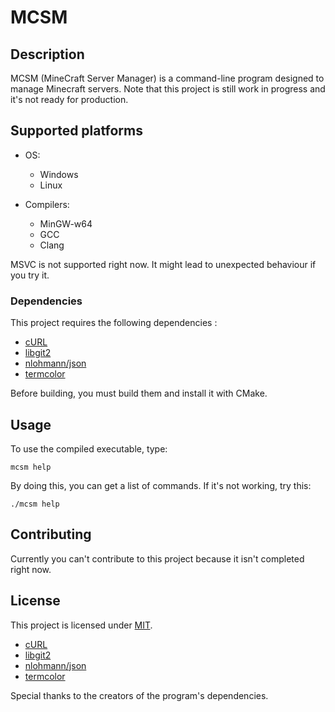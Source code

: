 # MCSM

## Description

MCSM (MineCraft Server Manager) is a command-line program designed to manage Minecraft servers. Note that this project is still work in progress and it's not ready for production.

## Supported platforms

* OS:
  * Windows
  * Linux

* Compilers:
  * MinGW-w64
  * GCC
  * Clang

MSVC is not supported right now. It might lead to unexpected behaviour if you try it.

### Dependencies

This project requires the following dependencies :

* [cURL](https://github.com/curl/curl)
* [libgit2](https://github.com/libgit2/libgit2)
* [nlohmann/json](https://github.com/nlohmann/json)
* [termcolor](https://github.com/ikalnytskyi/termcolor)

Before building, you must build them and install it with CMake.

## Usage

To use the compiled executable, type:

    mcsm help

By doing this, you can get a list of commands. If it's not working, try this:

    ./mcsm help

## Contributing

Currently you can't contribute to this project because it isn't completed right now.

## License

This project is licensed under [MIT](LICENSE).

* [cURL](https://curl.se/docs/copyright.html)
* [libgit2](https://github.com/libgit2/libgit2/blob/main/COPYING)
* [nlohmann/json](https://github.com/nlohmann/json/blob/develop/LICENSE.MIT)
* [termcolor](https://github.com/ikalnytskyi/termcolor/LICENSE)

Special thanks to the creators of the program's dependencies.